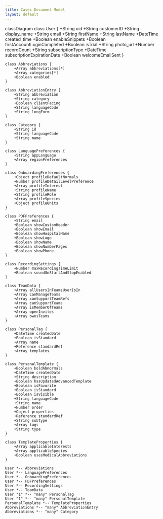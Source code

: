 ```yaml
---
title: Cases Document Model
layout: default
---
```


<div class="mermaid">
classDiagram
    class User {
        +String uid
        +String customerID
        +String display_name
        +String email
        +String firstName
        +String lastName
        +DateTime created_time
        +Boolean enableSnippets
        +Boolean firstAccountLoginCompleted
        +Boolean isTrial
        +String photo_url
        +Number recordCount
        +String subscriptionType
        +DateTime subscriptionExpirationDate
        +Boolean welcomeEmailSent
    }

    class Abbreviations {
        +Array abbreviations[*]
        +Array categories[*]
        +Boolean enabled
    }

    class AbbreviationEntry {
        +String abbreviation
        +String category
        +Boolean clientFacing
        +String languageCode
        +String longForm
    }

    class Category {
        +String id
        +String languageCode
        +String name
    }

    class LanguagePreferences {
        +String appLanguage
        +Array regionPreferences
    }

    class OnboardingPreferences {
        +Object profileDefaultNormals
        +Number profileDetailLevelPreference
        +Array profileInterest
        +String profileName
        +String profileRole
        +Array profileSpecies
        +Object profileUnits
    }

    class PDFPreferences {
        +String email
        +Boolean showCustomHeader
        +Boolean showEmail
        +Boolean showHospitalName
        +Boolean showLogo
        +Boolean showName
        +Boolean showNumberPages
        +Boolean showPhone
    }

    class RecordingSettings {
        +Number maxRecordingTimeLimit
        +Boolean soundOnStartAndStopEnabled
    }

    class TeamData {
        +Array allUsersInTeamsUserIsIn
        +Array canManageTeams
        +Array canSupportTeamRefs
        +Array canSupportTeams
        +Array isMemberOfTeams
        +Array openInvites
        +Array ownsTeams
    }

    class PersonalTag {
        +DateTime createdDate
        +Boolean isStandard
        +Array name
        +Reference standardRef
        +Array templates
    }

    class PersonalTemplate {
        +Boolean boldAbnormals
        +DateTime createdDate
        +String description
        +Boolean hasUpdatedAdvancedTemplate
        +Boolean isFavorite
        +Boolean isStandard
        +Boolean isVisible
        +String languageCode
        +String name
        +Number order
        +Object properties
        +Reference standardRef
        +String subtype
        +Array tags
        +String type
    }

    class TemplateProperties {
        +Array applicableInterests
        +Array applicableSpecies
        +Boolean usesMedicalAbbreviations
    }

    User *-- Abbreviations
    User *-- LanguagePreferences
    User *-- OnboardingPreferences
    User *-- PDFPreferences
    User *-- RecordingSettings
    User *-- TeamData
    User "1" *-- "many" PersonalTag
    User "1" *-- "many" PersonalTemplate
    PersonalTemplate *-- TemplateProperties
    Abbreviations *-- "many" AbbreviationEntry
    Abbreviations *-- "many" Category

</div>